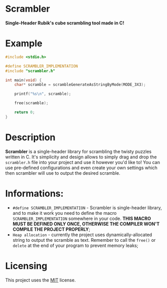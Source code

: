 # Scrambler
<B>Single-Header Rubik's cube scrambling tool made in C!</B>

# Example
```c
#include <stdio.h>

#define SCRAMBLER_IMPLEMENTATION
#include "scrambler.h"

int main(void) {
    char* scramble = scrambleGenerateAsStringByMode(MODE_3X3);

    printf("%s\n", scramble);

    free(scramble);

    return 0;
}
```

# Description
<B>Scrambler</B> is a single-header library for scrambling the twisty puzzles written in C. It's simplicity and design allows to simply drag and drop the `scrambler.h` file into your project and use it however you'd like to! You can use pre-defined configurations and even create your own settings which then scrambler will use to output the desired scramble.

# Informations:
- `#define SCRAMBLER_IMPLEMENTATION` - Scrambler is single-header library, and to make it work you need to define the macro `SCRAMBLER_IMPLEMENTATION` somewhere in your code. <B>THIS MACRO MUST BE DEFINED ONLY ONCE, OTHERWISE THE COMPILER WON'T COMPILE THE PROJECT PROPERLY</B>;
- `Heap allocation` - currently the project uses dynamically-allocated string to output the scramble as text. Remember to call the `free()` or `delete` at the end of your program to prevent memory leaks;

# Licensing
This project uses the [MIT](https://github.com/itsYakub/Scrambler/blob/main/LICENSE) license.
